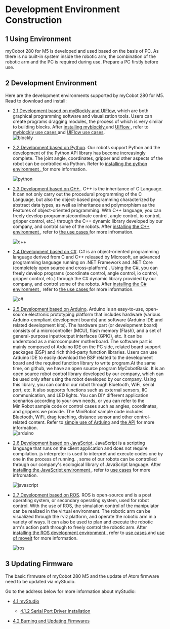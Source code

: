 # Development Environment Construction

## 1 Using Environment

myCobot 280 for M5 is developed and used based on the basis of PC. As there is no built-in system inside the robotic arm, the combination of the robotic arm and the PC is required during use. Prepare a PC firstly before use.

## 2 Development Environment

Here are the development environments supported by myCobot 280 for M5. Read to download and install:

- [2.1 Development based on myBlockly and UIFlow](../../5-ProgramingApplication-myblockly-uiflow-mind/README.md), which are both graphical programming software and visualization tools. Users can create programs dragging modules, the process of which is very similar to building blocks. After [installing myblockly ](../../5-ProgramingApplication-myblockly-uiflow-mind/5.1-myblockly/README.md)and [UIFlow ](../../5-ProgramingApplication-myblockly-uiflow-mind/5.2-UIFlow/5.2.1UIFlow_enviorment_building.md), refer to [myblockly use cases ](../../5-ProgramingApplication-myblockly-uiflow-mind/5.1-myblockly/README.md)and [UIFlow use cases](../../5-ProgramingApplication-myblockly-uiflow-mind/5.2-UIFlow/5.2.7UIFlow_Use_Cases.md).<br>
  ![blockly](../../resourse/2-serialproduct/2.1-280/M5/2.1.1.4开发环境与搭建/2.7-1.png)

- [2.2 Development based on Python](../../7-ApplicationBasePython/README.md). Our robots support Python and the development of the Python API library has become increasingly complete. The joint angle, coordinates, gripper and other aspects of the robot can be controlled via Python. Refer to [installing the python environment , ](../../7-ApplicationBasePython/7.1_download.md)for more information.

  ![python](../../resourse/2-serialproduct/2.1-280/M5/2.1.1.4开发环境与搭建/2.4.png)


- [2.3 Development based on C++ ](../../8-ApplicationBaseCPlus/README.md). C++ is the inheritance of C Language. It can not only carry out the procedural programming of the C Language, but also the object-based programming characterized by abstract data types, as well as inheritance and polymorphism as the Features of object-oriented programming. With C++ language, you can freely develop programms(coordinate control, angle control, io control, gripper control, etc.) through the C++ dynamic library developed by our company, and control some of the robots. After [installing the C++ environment ](../../8-ApplicationBaseCPlus/8.1-download.md), refer to [the use cases ](../../8-ApplicationBaseCPlus/8.8-example.md) for more infromation.

  ![c++](../../resourse/2-serialproduct/2.1-280/M5/2.1.1.4开发环境与搭建/c++.jpg)
  
- [2.4 Development based on C#](../../9-ApplicationBaseCSharp/README.md). C# is an object-oriented programming language derived from C and C++ released by Microsoft, an advanced programming language running on .NET Framework and .NET Core (completely open source and cross-platform) . Using the C#, you can freely develop programs (coordinate control, angle control, io control, gripper control, etc.) through the C# dynamic library provided by our company, and control some of the robots. After [installing the C# environment ](../../9-ApplicationBaseCSharp/9.1-environment.md), refer to  [the use cases ](../../9-ApplicationBaseCSharp/9.8-example.md) for more information.

  ![c#](../../resourse/2-serialproduct/2.1-280/M5/2.1.1.4开发环境与搭建/2.1.1.4-2-2.4.jpg)
  
- [2.5 Development based on Arduino](../../10-ArduinoEnv/README.md). Arduino is an easy-to-use, open-source electronic prototyping platform that includes hardware (various Arduino-compliant development boards) and software (Arduino IDE and related development kits). The hardware part (or development board) consists of a microcontroller (MCU), flash memory (Flash), and a set of general-purpose input/output interfaces (GPIO), etc. It can be understood as a microcomputer motherboard. The software part is mainly composed of Arduino IDE on the PC side, related board support packages (BSP) and rich third-party function libraries. Users can use Arduino IDE to easily download the BSP related to the development board and the required function library to write program.At the same time, on github, we have an open source program MyCobotBasic. It is an open source robot control library developed by our company, which can be used only after using the robot developed by our company. Using this library, you can control our robot through Bluetooth, WiFi, serial port, etc. It also supports functions such as external sensors, IIC communication, and LED lights. You can DIY different application scenarios according to your own needs, or you can refer to the MiniRobot sample code or control cases such as angles, coordinates, and grippers we provide. The MiniRobot sample code includes Bluetooth, WiFi, drag teaching, distance sensor and other control-related content. Refer to [simple use of Arduino](../../10-ArduinoEnv/10.2-arduino_use.md)  and [the API](../../10-ArduinoEnv/10.4-api.md) for more information.<br>
  ![arduino](../../resourse/2-serialproduct/2.1-280/M5/2.1.1.4开发环境与搭建/23.jpg)
  
- [2.6 Development based on JavaScript](../../11-ApplicationBaseJavaScript/README.md). JavaScript is a scripting language that runs on the client application and does not require compilation. js interpreter is used to interpret and execute codes one by one in the process of running. , some of our robots can be controlled through our company's ecological library of JavaScript language. After [installing the JavaScript environment ](../../11-ApplicationBaseJavaScript/11.1开发前准备.md), refer to [use cases](../../11-ApplicationBaseJavaScript/11.7使用案例.md) for more infromation.

  ![javascript](../../resourse/2-serialproduct/2.1-280/M5/2.1.1.4开发环境与搭建/js.png)
  
- [2.7 Development based on ROS](../../12-ApplicationBaseROS/README.md). ROS is open-source and is a post operating system, or secondary operating system, used for robot control. With the use of ROS, the simulation control of the manipulator can be realized in the virtual environment. The robotic arm can be visualized through the rviz platform, and operate the robotic arm in a variety of ways. It can also be used to plan and execute the robotic arm's action path through to freely control the robotic arm. After [installing the ROS development environment ](../../12-ApplicationBaseROS/12.1-ROS1/12.1.2-环境搭建.md), refer to [use cases ](../../12-ApplicationBaseROS/12.1-ROS1/12.1.4-rivz介绍及使用/README.md)and [use of moveit](../../12-ApplicationBaseROS/12.1-ROS1/12.1.5-Moveit/README.md) for more information.
  
  ![ros](../../resourse/2-serialproduct/2.1-280/M5/2.1.1.4开发环境与搭建/open-2.png)
  



## 3 Updating Firmware

The basic firmware of myCobot 280 M5 and the update of Atom firmware need to be updated via myStudio.

Go to the address below for more information about myStudio:

- [4.1 myStudio](../../4-BasicApplication/4.1-myStudio/README.md)
  - [4.1.2 Serial Port Driver Installation](../../4-BasicApplication/4.1-myStudio/4.1.1-myStudio_download_driverinstalled.md)

- [4.2 Burning and Updating Firmwares](../../4-BasicApplication/4.1-myStudio/4.1.2-myStudio_flash_firmwares.md)

 

 
